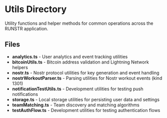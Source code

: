# Utils Directory

Utility functions and helper methods for common operations across the RUNSTR application.

## Files

- **analytics.ts** - User analytics and event tracking utilities
- **bitcoinUtils.ts** - Bitcoin address validation and Lightning Network helpers
- **nostr.ts** - Nostr protocol utilities for key generation and event handling
- **nostrWorkoutParser.ts** - Parsing utilities for Nostr workout events (kind 1301)
- **notificationTestUtils.ts** - Development utilities for testing push notifications
- **storage.ts** - Local storage utilities for persisting user data and settings
- **teamMatching.ts** - Team discovery and matching algorithms
- **testAuthFlow.ts** - Development utilities for testing authentication flows